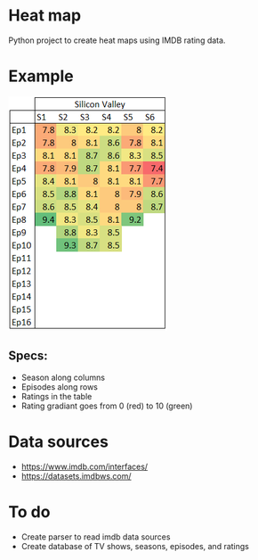 # Heat map
Python project to create heat maps using IMDB rating data.

# Example
![](images/silicon_valley.png)

## Specs:
  - Season along columns
  - Episodes along rows
  - Ratings in the table
  - Rating gradiant goes from 0 (red) to 10 (green)

# Data sources
  - https://www.imdb.com/interfaces/
  - https://datasets.imdbws.com/

# To do
  - Create parser to read imdb data sources
  - Create database of TV shows, seasons, episodes, and ratings
